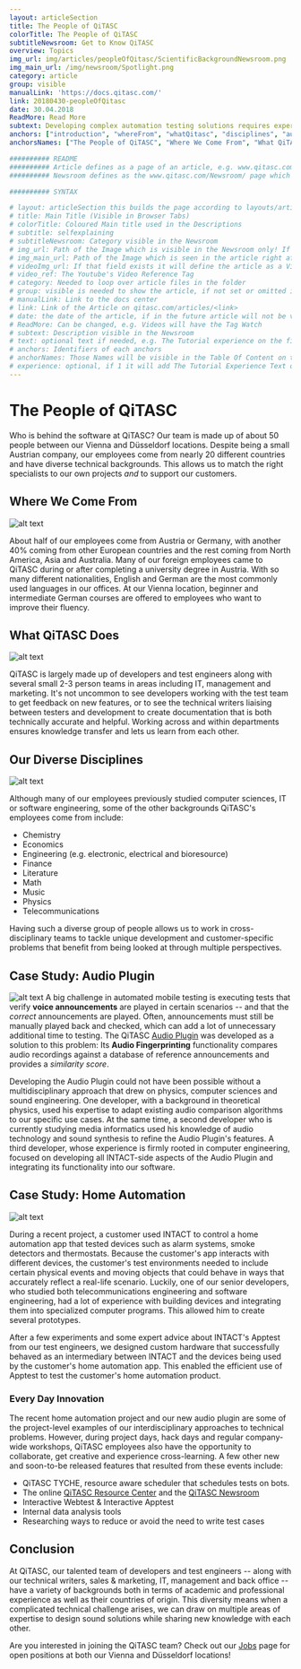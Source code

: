 ```yaml
---
layout: articleSection
title: The People of QiTASC
colorTitle: The People of QiTASC
subtitleNewsroom: Get to Know QiTASC
overview: Topics
img_url: img/articles/peopleOfQitasc/ScientificBackgroundNewsroom.png
img_main_url: /img/newsroom/Spotlight.png
category: article
group: visible
manualLink: 'https://docs.qitasc.com/'
link: 20180430-peopleOfQitasc
date: 30.04.2018
ReadMore: Read More
subtext: Developing complex automation testing solutions requires expertise that covers different fields of knowledge. Here at QiTASC, our international team consists of people with diverse technical backgrounds that allow us to work across disciplines to create powerful INTACT features.
anchors: ["introduction", "whereFrom", "whatQitasc", "disciplines", "audio", "homeAutomation", "innovation", "conclusion"]
anchorsNames: ["The People of QiTASC", "Where We Come From", "What QiTASC does", "Our Diverse Disciplines", "Case Study - Audio Plugin", "Case Study - Home Automation", "Every Day Innovation", "Conclusion"]

########## README
########## Article defines as a page of an article, e.g. www.qitasc.com/articles/20180320-VirtualPhones
########## Newsroom defines as the www.qitasc.com/Newsroom/ page which contains the articles

########## SYNTAX

# layout: articleSection this builds the page according to layouts/articleSection.html
# title: Main Title (Visible in Browser Tabs)
# colorTitle: Coloured Main title used in the Descriptions
# subtitle: selfexplaining
# subtitleNewsroom: Category visible in the Newsroom
# img_url: Path of the Image which is visible in the Newsroom only! If '/' is at beginning of path it is the global like baseurl/path
# img_main_url: Path of the Image which is seen in the article right after the Title and subtext
# videoImg_url: If that field exists it will define the article as a Video and takes the image as a preview in the newsroom
# video_ref: The Youtube's Video Reference Tag
# category: Needed to loop over article files in the folder
# group: visible is needed to show the article, if not set or omitted it will not appear
# manualLink: Link to the docs center
# link: Link of the Article on qitasc.com/articles/<link>
# date: the date of the article, if in the future article will not be visible
# ReadMore: Can be changed, e.g. Videos will have the Tag Watch
# subtext: Description visible in the Newsroom
# text: optional text if needed, e.g. The Tutorial experience on the field experience takes the text message.
# anchors: Identifiers of each anchors
# anchorNames: Those Names will be visible in the Table Of Content on the Article View
# experience: optional, if 1 it will add The Tutorial Experience Text on top of the article -> More infos are in the layout
---
```



# The People of QiTASC <a name="introduction"></a>
Who is behind the software at QiTASC? Our team is made up of about 50 people between our Vienna and Düsseldorf locations. Despite being a small Austrian company, our employees come from nearly 20 different countries and have diverse technical backgrounds. This allows us to match the right specialists to our own projects *and* to support our customers.

## Where We Come From <a name="whereFrom"></a>
![alt text](../img/articles/peopleOfQitasc/Map.png)

About half of our employees come from Austria or Germany, with another 40% coming from other European countries and the rest coming from North America, Asia and Australia. Many of our foreign employees came to QiTASC during or after completing a university degree in Austria. With so many different nationalities, English and German are the most commonly used languages in our offices. At our Vienna location, beginner and intermediate German courses are offered to employees who want to improve their fluency.

## What QiTASC Does <a name="whatQitasc"></a>
![alt text](../img/articles/peopleOfQitasc/Circle.png)

QiTASC is largely made up of developers and test engineers along with several small 2-3 person teams in areas including IT, management and marketing. It's not uncommon to see developers working with the test team to get feedback on new features, or to see the technical writers liaising between testers and development to create documentation that is both technically accurate and helpful. Working across and within departments ensures knowledge transfer and lets us learn from each other.  

## Our Diverse Disciplines <a name="disciplines"></a>
![alt text](../img/articles/peopleOfQitasc/ScientificBackground.png)

Although many of our employees previously studied computer sciences, IT or software engineering, some of the other backgrounds QiTASC's employees come from include:
* Chemistry
* Economics
* Engineering (e.g. electronic, electrical and bioresource)
* Finance
* Literature
* Math
* Music
* Physics
* Telecommunications

Having such a diverse group of people allows us to work in cross-disciplinary teams to tackle unique development and customer-specific problems that benefit from being looked at through multiple perspectives.

## Case Study: Audio Plugin <a name="audio"></a>
![alt text](../../img/newsroom/AudioPlugin.jpg)
A big challenge in automated mobile testing is executing tests that verify **voice announcements** are played in certain scenarios -- and that the *correct* announcements are played. Often, announcements must still be manually played back and checked, which can add a lot of unnecessary  additional time to testing. The QiTASC [Audio Plugin](http://www.qitasc.com/articles/20180326-AudioPlugin) was developed as a solution to this problem: Its **Audio Fingerprinting** functionality compares audio recordings against a database of reference announcements and provides a *similarity score*.

Developing the Audio Plugin could not have been possible without a multidisciplinary approach that drew on physics, computer sciences and sound engineering. One developer, with a background in theoretical physics, used his expertise to adapt existing audio comparison algorithms to our specific use cases. At the same time, a second developer who is currently studying media informatics used his knowledge of audio technology and sound synthesis to refine the Audio Plugin's features. A third developer, whose experience is firmly rooted in computer engineering, focused on developing all INTACT-side aspects of the Audio Plugin and integrating its functionality into our software.

## Case Study: Home Automation <a name="homeAutomation"></a>
![alt text](../img/about/collaboration/Prozess_Analyse.png)

During a recent project, a customer used INTACT to control a home automation app that tested devices such as alarm systems, smoke detectors and thermostats. Because the customer's app interacts with different devices, the customer's test environments needed to include certain physical events and moving objects that could behave in ways that accurately reflect a real-life scenario. Luckily, one of our senior developers, who studied both telecommunications engineering and software engineering, had a lot of experience with building devices and integrating them into specialized computer programs. This allowed him to create several prototypes.

After a few experiments and some expert advice about INTACT's Apptest from our test engineers, we designed custom hardware that successfully behaved as an intermediary between INTACT and the devices being used by the customer's home automation app. This enabled the efficient use of Apptest to test the customer's home automation product.

### Every Day Innovation <a name="innovation"></a>
The recent home automation project and our new audio plugin are some of the project-level examples of our interdisciplinary approaches to technical problems. However, during project days, hack days and regular company-wide workshops, QiTASC employees also have the opportunity to collaborate, get creative and experience cross-learning. A few other new and soon-to-be released features that resulted from these events include:
* QiTASC TYCHE, resource aware scheduler that schedules tests on bots.
* The online [QiTASC Resource Center](http://docs.qitasc.com) and the [QiTASC Newsroom](http://www.qitasc.com/Newsroom/)
* Interactive Webtest & Interactive Apptest
* Internal data analysis tools
* Researching ways to reduce or avoid the need to write test cases

## Conclusion <a name="conclusion"></a>
At QiTASC, our talented team of developers and test engineers -- along with our technical writers, sales & marketing, IT, management and back office -- have a variety of backgrounds both in terms of academic and professional experience as well as their countries of origin. This diversity means when a complicated technical challenge arises, we can draw on multiple areas of expertise to design sound solutions while sharing new knowledge with each other.

Are you interested in joining the QiTASC team? Check out our [Jobs](http://www.qitasc.com/about/jobs) page for open positions at both our Vienna and Düsseldorf locations!
